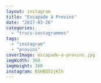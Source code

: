 ```yaml
---
layout: instagram
title: "Escapade à Provins"
date: "2017-03-26"
categories: 
  - "trucs-instagrammes"
tags: 
  - "instagram"
  - "provins"
coverImage: escapade-a-provins.jpg
imgWidth: 360
imgHeight: 360
instagram: BSHBO52jKlh
---
```

